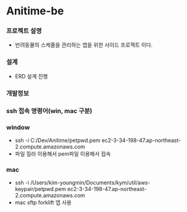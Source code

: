 # Anitime-be

### 프로젝트 설명
- 반려동물의 스케줄을 관리하는 앱을 위한 사이드 프로젝트 이다.

### 설계
 - ERD 설계 진행


### 개발정보


### ssh 접속 명령어(win, mac 구분)
### window
 - ssh -i C:/Dev/Anitime/petpwd.pem ec2-3-34-198-47.ap-northeast-2.compute.amazonaws.com
 - 파일 질라 이용해서 pem파일 이용해서 접속

### mac
 - ssh -i /Users/kim-youngmin/Documents/kym/util/aws-keypair/petpwd.pem ec2-3-34-198-47.ap-northeast-2.compute.amazonaws.com
 - mac sftp forklift 앱 사용


